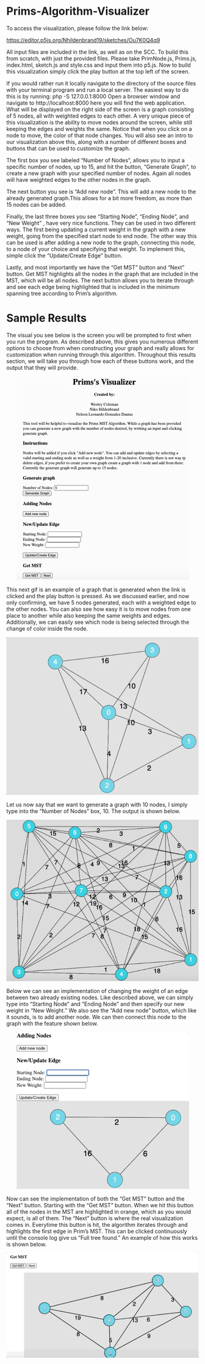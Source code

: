 # Prims-Algorithm-Visualizer
To access the visualization, please follow the link below:

https://editor.p5js.org/Nhildenbrand19/sketches/Ou7K0Q4q9

All input files are included in the link, as well as on the SCC. To build this from scratch, with just the provided files. Please take PrimNode.js, Prims.js, index.html, sketch.js and style.css and input them into p5.js. Now to build this visualization simply click the play button at the top left of the screen. 

If you would rather run it locally navigate to the directory of the source files with your terminal program and run a local server. The easiest way to do this is by running: 
php -S 127.0.0.1:8000 
Open a browser window and navigate to http://localhost:8000 here you will find the web application.
What will be displayed on the right side of the screen is a graph consisting of 5 nodes, all with weighted edges to each other. A very unique piece of this visualization is the ability  to move nodes around the screen, while still keeping the edges and weights the same.  Notice that when you click on a node to move, the color of that node changes. You will also see an intro to our visualization above this, along with a number of different boxes and buttons that can be used to customize the graph. 

The first box you see labeled “Number of Nodes”, allows you to input a specific number of nodes, up to 15, and hit the button, “Generate Graph”, to create a new graph with your specified number of nodes. Again all nodes will have weighted edges to the other nodes in the graph.

The next button you see is “Add new node”. This will add a new node to the already generated graph.This allows for a bit more freedom, as more than 15 nodes can be added. 

Finally, the last three boxes you see “Starting Node”, “Ending Node”, and “New Weight” , have very nice functions. They can be used in two different ways. The first being updating a current weight in the graph with a new weight, going from the specified start node to end node. The other way this can be used is after adding a new node to the graph, connecting this node, to a node of your choice and specifying that weight. To implement this, simple click the “Update/Create Edge” button.

Lastly, and most importantly we have the “Get MST” button and “Next” button. Get MST highlights all the nodes in the graph that are included in the MST, which will be all nodes. The next button allows you to iterate through and see each edge being highlighted that is included in the minimum spanning tree according to Prim’s algorithm. 

# Sample Results
The visual you see below is the screen you will be prompted to first when you run the program. As described above, this gives you numerous different options to choose from when constructing your graph and really allows for customization when running through this algorithm. Throughout this results section, we will take you through how each of these buttons work, and the output that they will provide. 

<p align="center" width="100%">
    <img max_width="100%" src="imgfolder/image1.png">
</p>

This next gif is an example of a graph that is generated when the link is clicked
and the play button is pressed. As we discussed earlier, and now only confirming, we have 5 nodes generated, each with a weighted edge to the other nodes. You can also see how easy it is to move nodes from one place to another while also keeping the same weights and edges. Additionally, we can easily see which node is being selected through the change of color inside the node.

<p align="center" width="100%">
    <img max_width="100%" src="imgfolder/image3.gif">
</p>


Let us now say that we want to generate a graph with 10 nodes, I simply type into the “Number of Nodes” box, 10. The output is shown below.

<p align="center" width="100%">
    <img max_width="100%" src="imgfolder/image4.png">
</p>

Below we can see an implementation of changing the weight of an edge between two already existing nodes. Like described above, we can simply type into “Starting Node” and “Ending Node” and then specify our new weight in “New Weight.” We also see the “Add new node” button, which like it sounds, is to add another node. We can then connect this node to the graph with the feature shown below. 

<p align="center" width="100%">
    <img max_width="100%" src="imgfolder/image2.gif">
</p>

Now can see the implementation of both the “Get MST” button and the “Next” button. Starting with the “Get MST” button. When we hit this button all of the nodes in the MST are highlighted in orange, which as you would expect, is all of them. The “Next” button is where the real visualization comes in. Everytime this button is hit, the algorithm iterates through and highlights the first edge in Prim’s MST. This can be clicked continuously until the console log give us “Full tree found.” An example of how this works is shown below.

<p align="center" width="100%">
    <img max_width="100%" src="imgfolder/image5.gif">
</p>

</br>
